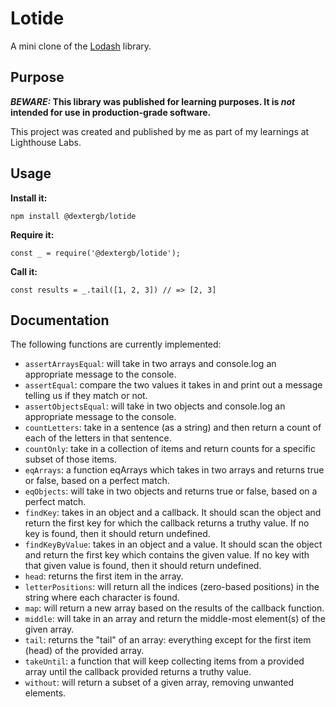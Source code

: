 # Lotide

A mini clone of the [Lodash](https://lodash.com) library.

## Purpose

**_BEWARE:_ This library was published for learning purposes. It is _not_ intended for use in production-grade software.**

This project was created and published by me as part of my learnings at Lighthouse Labs. 

## Usage

**Install it:**

`npm install @dextergb/lotide`

**Require it:**

`const _ = require('@dextergb/lotide');`

**Call it:**

`const results = _.tail([1, 2, 3]) // => [2, 3]`

## Documentation

The following functions are currently implemented:

* `assertArraysEqual`: will take in two arrays and console.log an appropriate message to the console.
* `assertEqual`: compare the two values it takes in and print out a message telling us if they match or not.
* `assertObjectsEqual`: will take in two objects and console.log an appropriate message to the console.
* `countLetters`: take in a sentence (as a string) and then return a count of each of the letters in that sentence.
* `countOnly`: take in a collection of items and return counts for a specific subset of those items.
* `eqArrays`: a function eqArrays which takes in two arrays and returns true or false, based on a perfect match. 
* `eqObjects`: will take in two objects and returns true or false, based on a perfect match.
* `findKey`: takes in an object and a callback. It should scan the object and return the first key for which the callback returns a truthy value. If no key is found, then it should return undefined.
* `findKeyByValue`: takes in an object and a value. It should scan the object and return the first key which contains the given value. If no key with that given value is found, then it should return undefined.
* `head`: returns the first item in the array.
* `letterPositions`: will return all the indices (zero-based positions) in the string where each character is found.
* `map`: will return a new array based on the results of the callback function.
* `middle`: will take in an array and return the middle-most element(s) of the given array.
* `tail`: returns the "tail" of an array: everything except for the first item (head) of the provided array.
* `takeUntil`: a function that will keep collecting items from a provided array until the callback provided returns a truthy value.
* `without`: will return a subset of a given array, removing unwanted elements.